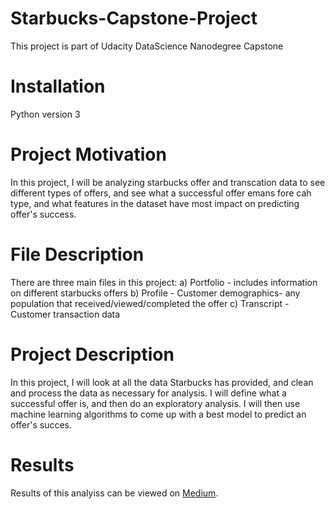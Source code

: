 # Starbucks-Capstone-Project
This project is part of Udacity DataScience Nanodegree Capstone

# Installation
Python version 3

# Project Motivation
In this project, I will be analyzing starbucks offer and transcation data to see different types of offers, and see what a successful offer emans fore cah type, and what features in the dataset have most impact on predicting offer's success.

# File Description
There are three main files in this project:
a) Portfolio - includes information on different starbucks offers
b) Profile - Customer demographics- any population that received/viewed/completed the offer
c) Transcript - Customer transaction data

# Project Description
In this project, I will look at all the data Starbucks has provided, and clean and process the data as necessary for analysis. I will define what a successful offer is, and then do an exploratory analysis. I will then use machine learning algorithms to come up with a best model to predict an offer's succes.


# Results
Results of this analyiss can be viewed on <a href="https://medium.com/@harrygky/who-might-respond-to-starbucks-offer-f275d939bf6f">Medium</a>.

